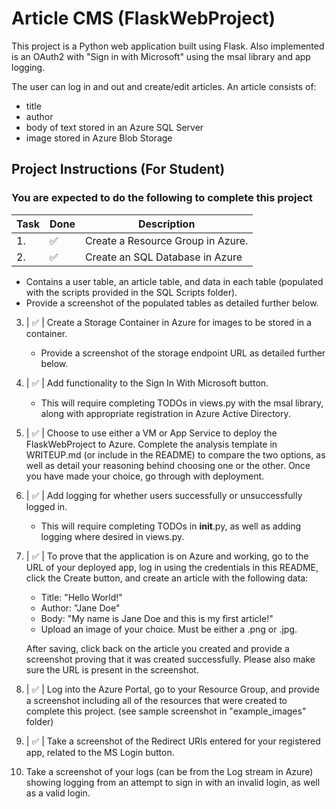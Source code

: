 # Article CMS (FlaskWebProject)

This project is a Python web application built using Flask. Also implemented is an OAuth2 with "Sign in with Microsoft" using the msal library and app logging.

The user can log in and out and create/edit articles. An article consists of:
- title
- author
- body of text stored in an Azure SQL Server
- image stored in Azure Blob Storage

## Project Instructions (For Student)

### You are expected to do the following to complete this project

Task | Done | Description
--- | --- | ---
1. | :white_check_mark: | Create a Resource Group in Azure.
2. | :white_check_mark: | Create an SQL Database in Azure
   - Contains a user table, an article table, and data in each table
   (populated with the scripts provided in the SQL Scripts folder).
   - Provide a screenshot of the populated tables as detailed further below.
3. | :white_check_mark: | Create a Storage Container in Azure for images to be stored in a container.
   - Provide a screenshot of the storage endpoint URL as detailed further below.
4. | :white_check_mark: | Add functionality to the Sign In With Microsoft button.
   - This will require completing TODOs in views.py with the msal library, along with appropriate registration in Azure Active Directory.
5. | :white_check_mark: | Choose to use either a VM or App Service to deploy the FlaskWebProject to Azure. Complete the analysis template in WRITEUP.md (or include in the README) to compare the two options, as well as detail your reasoning behind choosing one or the other. Once you have made your choice, go through with deployment.
6. | :white_check_mark: | Add logging for whether users successfully or unsuccessfully logged in.
   - This will require completing TODOs in __init__.py, as well as adding logging where desired in views.py.
7. | :white_check_mark: | To prove that the application is on Azure and working, go to the URL of your deployed app, log in using the credentials in this README, click the Create button, and create an article with the following data:

   - Title: "Hello World!"
   - Author: "Jane Doe"
   - Body: "My name is Jane Doe and this is my first article!"
   - Upload an image of your choice. Must be either a .png or .jpg.

   After saving, click back on the article you created and provide a screenshot proving that it was created successfully. Please also make sure the URL is present in the screenshot.
8. | :white_check_mark: | Log into the Azure Portal, go to your Resource Group, and provide a screenshot including all of the resources that were created to complete this project. (see sample screenshot in "example_images" folder)
9. | :white_check_mark: | Take a screenshot of the Redirect URIs entered for your registered app, related to the MS Login button.
10. Take a screenshot of your logs (can be from the Log stream in Azure) showing logging from an attempt to sign in with an invalid login, as well as a valid login.
